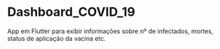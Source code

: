 # Dashboard_COVID_19
App em Flutter para exibir informações sobre nº de infectados, mortes, status de aplicação da vacina etc.
